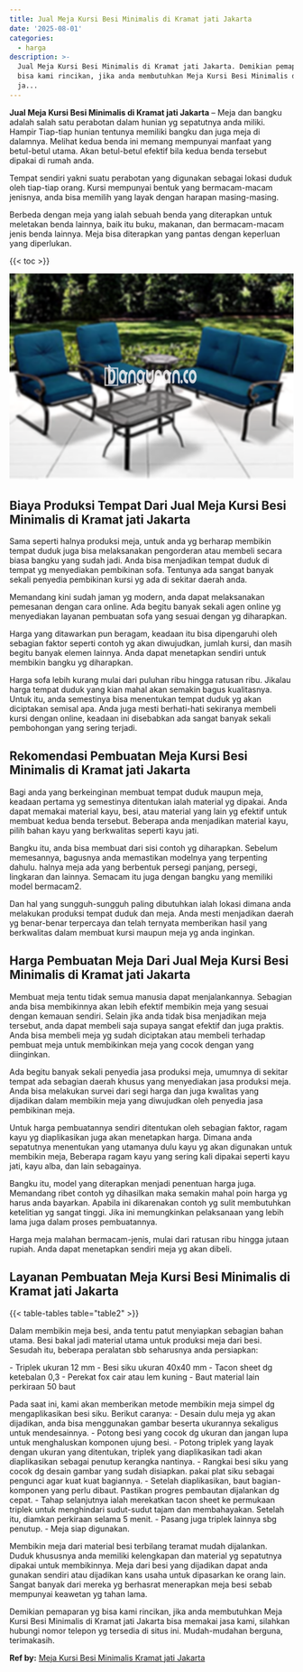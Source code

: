 ```yaml
---
title: Jual Meja Kursi Besi Minimalis di Kramat jati Jakarta
date: '2025-08-01'
categories:
  - harga
description: >-
  Jual Meja Kursi Besi Minimalis di Kramat jati Jakarta. Demikian pemaparan yg
  bisa kami rincikan, jika anda membutuhkan Meja Kursi Besi Minimalis di Kramat
  ja...
---
```


**Jual Meja Kursi Besi Minimalis di Kramat jati Jakarta** – Meja dan bangku adalah salah satu perabotan dalam hunian yg sepatutnya anda miliki. Hampir Tiap-tiap hunian tentunya memiliki bangku dan juga meja di dalamnya. Melihat kedua benda ini memang mempunyai manfaat yang betul-betul utama. Akan betul-betul efektif bila kedua benda tersebut dipakai di rumah anda.

Tempat sendiri yakni suatu perabotan yang digunakan sebagai lokasi duduk oleh tiap-tiap orang. Kursi mempunyai bentuk yang bermacam-macam jenisnya, anda bisa memilih yang layak dengan harapan masing-masing.

Berbeda dengan meja yang ialah sebuah benda yang diterapkan untuk meletakan benda lainnya, baik itu buku, makanan, dan bermacam-macam jenis benda lainnya. Meja bisa diterapkan yang pantas dengan keperluan yang diperlukan.

{{< toc >}}

![Jual Meja Kursi Besi Minimalis di Kramat jati Jakarta](/images/jual-meja-besi-murah04.png)

## Biaya Produksi Tempat Dari Jual Meja Kursi Besi Minimalis di Kramat jati Jakarta

Sama seperti halnya produksi meja, untuk anda yg berharap membikin tempat duduk juga bisa melaksanakan pengorderan atau membeli secara biasa bangku yang sudah jadi. Anda bisa menjadikan tempat duduk di tempat yg menyediakan pembikinan sofa. Tentunya ada sangat banyak sekali penyedia pembikinan kursi yg ada di sekitar daerah anda.

Memandang kini sudah jaman yg modern, anda dapat melaksanakan pemesanan dengan cara online. Ada begitu banyak sekali agen online yg menyediakan layanan pembuatan sofa yang sesuai dengan yg diharapkan.

Harga yang ditawarkan pun beragam, keadaan itu bisa dipengaruhi oleh sebagian faktor seperti contoh yg akan diwujudkan, jumlah kursi, dan masih begitu banyak elemen lainnya. Anda dapat menetapkan sendiri untuk membikin bangku yg diharapkan.

Harga sofa lebih kurang mulai dari puluhan ribu hingga ratusan ribu. Jikalau harga tempat duduk yang kian mahal akan semakin bagus kualitasnya. Untuk itu, anda semestinya bisa menentukan tempat duduk yg akan diciptakan semisal apa. Anda juga mesti berhati-hati sekiranya membeli kursi dengan online, keadaan ini disebabkan ada sangat banyak sekali pembohongan yang sering terjadi.

## Rekomendasi Pembuatan Meja Kursi Besi Minimalis di Kramat jati Jakarta

Bagi anda yang berkeinginan membuat tempat duduk maupun meja, keadaan pertama yg semestinya ditentukan ialah material yg dipakai. Anda dapat memakai material kayu, besi, atau material yang lain yg efektif untuk membuat kedua benda tersebut. Beberapa anda menjadikan material kayu, pilih bahan kayu yang berkwalitas seperti kayu jati.

Bangku itu, anda bisa membuat dari sisi contoh yg diharapkan. Sebelum memesannya, bagusnya anda memastikan modelnya yang terpenting dahulu. halnya meja ada yang berbentuk persegi panjang, persegi, lingkaran dan lainnya. Semacam itu juga dengan bangku yang memiliki model bermacam2.

Dan hal yang sungguh-sungguh paling dibutuhkan ialah lokasi dimana anda melakukan produksi tempat duduk dan meja. Anda mesti menjadikan daerah yg benar-benar terpercaya dan telah ternyata memberikan hasil yang berkwalitas dalam membuat kursi maupun meja yg anda inginkan.

## Harga Pembuatan Meja Dari Jual Meja Kursi Besi Minimalis di Kramat jati Jakarta

Membuat meja tentu tidak semua manusia dapat menjalankannya. Sebagian anda bisa membikinnya akan lebih efektif membikin meja yang sesuai dengan kemauan sendiri. Selain jika anda tidak bisa menjadikan meja tersebut, anda dapat membeli saja supaya sangat efektif dan juga praktis. Anda bisa membeli meja yg sudah diciptakan atau membeli terhadap pembuat meja untuk membikinkan meja yang cocok dengan yang diinginkan.

Ada begitu banyak sekali penyedia jasa produksi meja, umumnya di sekitar tempat ada sebagian daerah khusus yang menyediakan jasa produksi meja. Anda bisa melakukan survei dari segi harga dan juga kwalitas yang dijadikan dalam membikin meja yang diwujudkan oleh penyedia jasa pembikinan meja.

Untuk harga pembuatannya sendiri ditentukan oleh sebagian faktor, ragam kayu yg diaplikasikan juga akan menetapkan harga. Dimana anda sepatutnya menentukan yang utamanya dulu kayu yg akan digunakan untuk membikin meja, Beberapa ragam kayu yang sering kali dipakai seperti kayu jati, kayu alba, dan lain sebagainya.

Bangku itu, model yang diterapkan menjadi penentuan harga juga. Memandang ribet contoh yg dihasilkan maka semakin mahal poin harga yg harus anda bayarkan. Apabila ini dikarenakan contoh yg sulit membutuhkan ketelitian yg sangat tinggi. Jika ini memungkinkan pelaksanaan yang lebih lama juga dalam proses pembuatannya.

Harga meja malahan bermacam-jenis, mulai dari ratusan ribu hingga jutaan rupiah. Anda dapat menetapkan sendiri meja yg akan dibeli.

## Layanan Pembuatan Meja Kursi Besi Minimalis di Kramat jati Jakarta

{{< table-tables table="table2" >}}

Dalam membikin meja besi, anda tentu patut menyiapkan sebagian bahan utama. Besi bakal jadi material utama untuk produksi meja dari besi. Sesudah itu, beberapa peralatan sbb seharusnya anda persiapkan:

\- Triplek ukuran 12 mm - Besi siku ukuran 40x40 mm - Tacon sheet dg ketebalan 0,3 - Perekat fox cair atau lem kuning - Baut material lain perkiraan 50 baut

Pada saat ini, kami akan memberikan metode membikin meja simpel dg mengaplikasikan besi siku. Berikut caranya: - Desain dulu meja yg akan dijadikan, anda bisa menggunakan gambar beserta ukurannya sekaligus untuk mendesainnya. - Potong besi yang cocok dg ukuran dan jangan lupa untuk menghaluskan komponen ujung besi. - Potong triplek yang layak dengan ukuran yang ditentukan, triplek yang diaplikasikan tadi akan diaplikasikan sebagai penutup kerangka nantinya. - Rangkai besi siku yang cocok dg desain gambar yang sudah disiapkan. pakai plat siku sebagai pengunci agar kuat kuat bagiannya. - Setelah diaplikasikan, baut bagian-komponen yang perlu dibaut. Pastikan progres pembautan dijalankan dg cepat. - Tahap selanjutnya ialah merekatkan tacon sheet ke permukaan triplek untuk menghindari sudut-sudut tajam dan membahayakan. Setelah itu, diamkan perkiraan selama 5 menit. - Pasang juga triplek lainnya sbg penutup. - Meja siap digunakan.

Membikin meja dari material besi terbilang teramat mudah dijalankan. Duduk khususnya anda memiliki kelengkapan dan material yg sepatutnya dipakai untuk membikinnya. Meja dari besi yang dijadikan dapat anda gunakan sendiri atau dijadikan kans usaha untuk dipasarkan ke orang lain. Sangat banyak dari mereka yg berhasrat menerapkan meja besi sebab mempunyai keawetan yg tahan lama.

Demikian pemaparan yg bisa kami rincikan, jika anda membutuhkan Meja Kursi Besi Minimalis di Kramat jati Jakarta bisa memakai jasa kami, silahkan hubungi nomor telepon yg tersedia di situs ini. Mudah-mudahan berguna, terimakasih.

**Ref by:** [Meja Kursi Besi Minimalis Kramat jati Jakarta](https://id.wikipedia.org/wiki/Meja)
